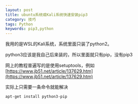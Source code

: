 ```yaml
---
layout: post
title: ubuntu系统或Kali系统快速安装pip3
category: 技巧
tags: Python
keywords: pip3,python
---
```


我用的是WSL的Kali系统，系统里面只装了python2。  

python3应该是我自己后来装的，所以里面就只有pip，没有pip3

网上的教程普遍写的是使用setuptools，例如[https://www.jb51.net/article/137629.htm](https://www.jb51.net/article/137629.htm)  

实际上只需要一条命令就能解决

```bash
apt-get install python3-pip
```